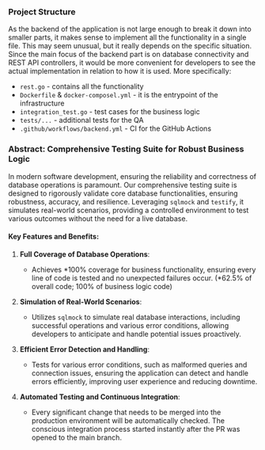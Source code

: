 ### Project Structure

As the backend of the application is not large enough to break it down into smaller parts, it makes sense to implement all the functionality in a single file. This may seem unusual, but it really depends on the specific situation. Since the main focus of the backend part is on database connectivity and REST API controllers, it would be more convenient for developers to see the actual implementation in relation to how it is used. More specifically:

* `rest.go` - contains all the functionality
* `Dockerfile` & `docker-composel.yml` - it is the entrypoint of the infrastructure
* `integration_test.go` - test cases for the business logic
* `tests/...` - additional tests for the QA
* `.github/workflows/backend.yml` - CI for the GitHub Actions

### Abstract: Comprehensive Testing Suite for Robust Business Logic

In modern software development, ensuring the reliability and correctness of database operations is paramount. Our comprehensive testing suite is designed to rigorously validate core database functionalities, ensuring robustness, accuracy, and resilience. Leveraging `sqlmock` and `testify`, it simulates real-world scenarios, providing a controlled environment to test various outcomes without the need for a live database.

#### Key Features and Benefits:

1. **Full Coverage of Database Operations**:
   - Achieves *100% coverage for business functionality, ensuring every line of code is tested and no unexpected failures occur. (*62.5% of overall code; 100% of business logic code)

2. **Simulation of Real-World Scenarios**:
   - Utilizes `sqlmock` to simulate real database interactions, including successful operations and various error conditions, allowing developers to anticipate and handle potential issues proactively.

3. **Efficient Error Detection and Handling**:
   - Tests for various error conditions, such as malformed queries and connection issues, ensuring the application can detect and handle errors efficiently, improving user experience and reducing downtime.

4. **Automated Testing and Continuous Integration**:
   - Every significant change that needs to be merged into the production environment will be automatically checked. The conscious integration process started instantly after the PR was opened to the main branch.
